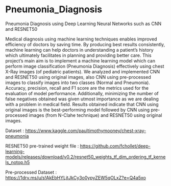 # Pneumonia_Diagnosis
Pneumonia Diagnosis using Deep Learning Neural Networks such as CNN and RESNET50

Medical diagnosis using machine learning
techniques enables improved efficiency of doctors by
saving time. By producing best results consistently,
machine learning can help doctors in understanding a
patient’s history which ultimately facilitates in planning
and providing better care. This project’s main aim is to
implement a machine learning model which can perform
image classification (Pneumonia Diagnosis) effectively
using chest X-Ray images (of pediatric patients). We
analyzed and implemented CNN and RESNET50 using
original images, also CNN using pre-processed images to
classify images into two classes (Normal and Pneumonia).
Accuracy, precision, recall and F1 score are the metrics
used for the evaluation of model performance.
Additionally, minimizing the number of false negatives
obtained was given utmost importance as we are dealing
with a problem in medical field. Results obtained indicate
that CNN using original images is the best-performing
model followed by CNN using pre-processed images
(from N-Clahe technique) and RESNET50 using original
images.

Dataset : https://www.kaggle.com/paultimothymooney/chest-xray-pneumonia

RESNET50 pre-trained weight file : https://github.com/fchollet/deep-learning-models/releases/download/v0.2/resnet50_weights_tf_dim_ordering_tf_kernels_notop.h5

Pre-processed Dataset : https://1drv.ms/u/s!AkEbHYLjtJkCy3o0ypyZEW5qOLxZ?e=Q4a5xo
